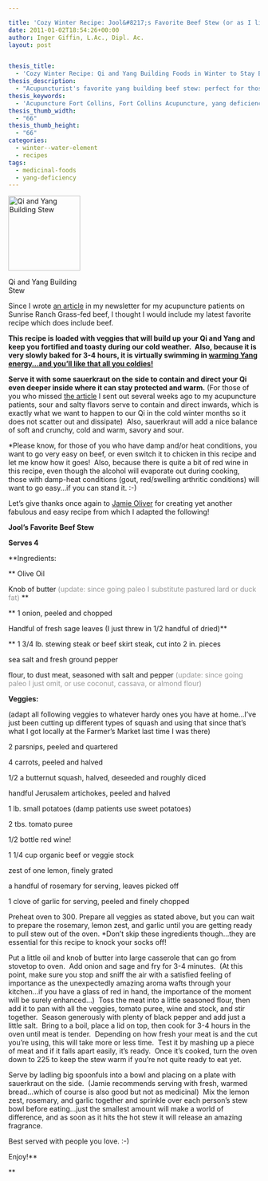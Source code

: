 ```yaml
---

title: 'Cozy Winter Recipe: Jool&#8217;s Favorite Beef Stew (or as I like to call it &#8220;Knock Your Socks Off Stew)'
date: 2011-01-02T18:54:26+00:00
author: Inger Giffin, L.Ac., Dipl. Ac.
layout: post


thesis_title:
  - 'Cozy Winter Recipe: Qi and Yang Building Foods in Winter to Stay Balanced.'
thesis_description:
  - "Acupuncturist's favorite yang building beef stew: perfect for those cozy winter days, and great for boosting Yang Qi in cold, yang deficient folks. "
thesis_keywords:
  - 'Acupuncture Fort Collins, Fort Collins Acupuncture, yang deficiency, '
thesis_thumb_width:
  - "66"
thesis_thumb_height:
  - "66"
categories:
  - winter--water-element
  - recipes
tags:
  - medicinal-foods
  - yang-deficiency
---
```

<div id="attachment_974" style="width: 154px" class="wp-caption alignleft">
  <a href="http://www.wisdomwaysacupuncture.com/wp-content/uploads/2011/01/Beef-Stew.jpg"><img class="size-thumbnail wp-image-974" title="Qi and Yang Building Stew" src="http://www.wisdomwaysacupuncture.com/wp-content/uploads/2011/01/Beef-Stew-144x150.jpg" alt="Qi and Yang Building Stew" width="144" height="150" srcset="http://www.wisdomwaysacupuncture.com/wp-content/uploads/2011/01/Beef-Stew-144x150.jpg 144w, http://www.wisdomwaysacupuncture.com/wp-content/uploads/2011/01/Beef-Stew.jpg 220w" sizes="(max-width: 144px) 100vw, 144px" /></a>
  
  <p class="wp-caption-text">
    Qi and Yang Building Stew
  </p>
</div>

Since I wrote [an article](http://www.wisdomwaysacupuncture.com/2011/01/08/buying-grassfed-beef-locally-through-sunrise-ranch/) in my newsletter for my acupuncture patients on Sunrise Ranch Grass-fed beef, I thought I would include my latest favorite recipe which does include beef.

**This recipe is loaded with veggies that will build up your Qi and Yang and keep you fortified and toasty during our cold weather.  Also, because it is very slowly baked for 3-4 hours, it is virtually swimming in [warming Yang energy&#8230;and you&#8217;ll like that all you coldies!](http://www.wisdomwaysacupuncture.com/2013/01/11/brrrrrrr-are-you-hypersensitive-to-the-cold-your-acupuncturist-says-you-may-be-yang-deficient-signs-and-symptoms-of-yang-deficiency/)**

**Serve it with some sauerkraut on the side to contain and direct your Qi even deeper inside where it can stay protected and warm.** (For those of you who missed [the article](http://www.wisdomwaysacupuncture.com/2010/12/07/when-eating-more-salt-will-help-conserve-your-qi/) I sent out several weeks ago to my acupuncture patients, sour and salty flavors serve to contain and direct inwards, which is exactly what we want to happen to our Qi in the cold winter months so it does not scatter out and dissipate)  Also, sauerkraut will add a nice balance of soft and crunchy, cold and warm, savory and sour.

*Please know, for those of you who have damp and/or heat conditions, you want to go very easy on beef, or even switch it to chicken in this recipe and let me know how it goes!  Also, because there is quite a bit of red wine in this recipe, even though the alcohol will evaporate out during cooking, those with damp-heat conditions (gout, red/swelling arthritic conditions) will want to go easy&#8230;if you can stand it. :-)

Let&#8217;s give thanks once again to <a href="http://r20.rs6.net/tn.jsp?llr=lem6kddab&et=1104078084179&s=0&e=001VPMzYI6b7ar9WEyjKRWHHQkuqK4wiGZ2Oehm8X2oxTFy17klLxhgSMT_QXjJFDprlV0Dh2PUMcQUH7Yvyhoms2DDlDPpquy6q4qrNU9P0oFB-5gLS037qmqxlxBq6wEZvgzHjMTcqUIz_ofls4Ubrb-EKdT2_GcxsgJQa0lb1JAMuIOzAX459mGyv1OD0ojdW00ZESX_vqHZv1ZVMI01X1heIm0z_v9j" target="_blank" rel="noopener">Jamie Oliver</a> for creating yet another fabulous and easy recipe from which I adapted the following!

**Jool&#8217;s Favorite Beef Stew**

**Serves 4**

**Ingredients:
  
** Olive Oil
  
Knob of butter <span style="color: #999999;">(update: since going paleo I substitute pastured lard or duck fat)</span> **
  
** 1 onion, peeled and chopped
  
Handful of fresh sage leaves (I just threw in 1/2 handful of dried)**
  
** 1 3/4 lb. stewing steak or beef skirt steak, cut into 2 in. pieces
  
sea salt and fresh ground pepper
  
flour, to dust meat, seasoned with salt and pepper <span style="color: #999999;">(update: since going paleo I just omit, or use coconut, cassava, or almond flour)</span>
  
**Veggies:**
  
(adapt all following veggies to whatever hardy ones you have at home&#8230;I&#8217;ve just been cutting up different types of squash and using that since that&#8217;s what I got locally at the Farmer&#8217;s Market last time I was there)
  
2 parsnips, peeled and quartered
  
4 carrots, peeled and halved
  
1/2 a butternut squash, halved, deseeded and roughly diced
  
handful Jerusalem artichokes, peeled and halved
  
1 lb. small potatoes (damp patients use sweet potatoes)
  
2 tbs. tomato puree
  
1/2 bottle red wine!
  
1 1/4 cup organic beef or veggie stock
  
zest of one lemon, finely grated
  
a handful of rosemary for serving, leaves picked off
  
1 clove of garlic for serving, peeled and finely chopped

Preheat oven to 300. Prepare all veggies as stated above, but you can wait to prepare the rosemary, lemon zest, and garlic until you are getting ready to pull stew out of the oven. *Don&#8217;t skip these ingredients though&#8230;they are essential for this recipe to knock your socks off!

Put a little oil and knob of butter into large casserole that can go from stovetop to oven.  Add onion and sage and fry for 3-4 minutes.  (At this point, make sure you stop and sniff the air with a satisfied feeling of  importance as the unexpectedly amazing aroma wafts through your kitchen&#8230;if you have a glass of red in hand, the importance of the moment will be surely enhanced&#8230;)  Toss the meat into a little seasoned flour, then add it to pan with all the veggies, tomato puree, wine and stock, and stir together.  Season generously with plenty of black pepper and add just a little salt.  Bring to a boil, place a lid on top, then cook for 3-4 hours in the oven until meat is tender.  Depending on how fresh your meat is and the cut you&#8217;re using, this will take more or less time.  Test it by mashing up a piece of meat and if it falls apart easily, it&#8217;s ready.  Once it&#8217;s cooked, turn the oven down to 225 to keep the stew warm if you&#8217;re not quite ready to eat yet.

Serve by ladling big spoonfuls into a bowl and placing on a plate with sauerkraut on the side.  (Jamie recommends serving with fresh, warmed bread&#8230;which of course is also good but not as medicinal)  Mix the lemon zest, rosemary, and garlic together and sprinkle over each person&#8217;s stew bowl before eating&#8230;just the smallest amount will make a world of difference, and as soon as it hits the hot stew it will release an amazing fragrance.

Best served with people you love. :-)

Enjoy!**
  
**